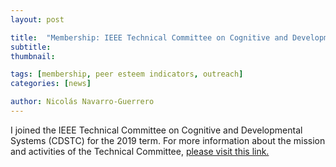 ```yaml
---
layout: post

title:  "Membership: IEEE Technical Committee on Cognitive and Developmental Systems (CDSTC)"
subtitle: 
thumbnail: 

tags: [membership, peer esteem indicators, outreach]
categories: [news]

author: Nicolás Navarro-Guerrero
---
```


I joined the IEEE Technical Committee on Cognitive and Developmental Systems (CDSTC) for the 2019 term. For more information about the mission and activities of the Technical Committee, <a href="https://cis.ieee.org/technical-committees/cognitive-and-developmental-systems-technical-committee" target="_blank">please visit this link.</a>

<!--more-->

